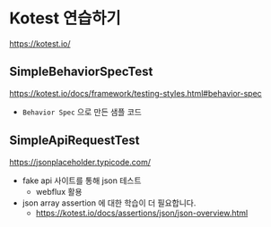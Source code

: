 # Kotest 연습하기

https://kotest.io/

## SimpleBehaviorSpecTest

https://kotest.io/docs/framework/testing-styles.html#behavior-spec

- `Behavior Spec` 으로 만든 샘플 코드

## SimpleApiRequestTest

https://jsonplaceholder.typicode.com/

- fake api 사이트를 통해 json 테스트
    - webflux 활용
- json array assertion 에 대한 학습이 더 필요합니다.
    - https://kotest.io/docs/assertions/json/json-overview.html
